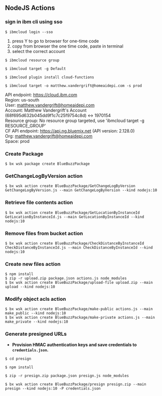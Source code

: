 ## NodeJS Actions

### sign in ibm cli using sso
```
$ ibmcloud login --sso
```
1. press Y to go to browser for one-time code
1. copy from browser the one time code, paste in terminal
1. select the correct account
```
$ ibmcloud resource group
```
```
$ ibmcloud target -g Default
```
```
$ ibmcloud plugin install cloud-functions
```
```
$ ibmcloud target -o matthew.vandergrift@homeaidepi.com -s prod
```

API endpoint:      https://cloud.ibm.com   
Region:            us-south   
User:              matthew.vandergrift@homeaidepi.com   
Account:           Matthew Vandergrift's Account (68f695d632b045dd9f1c7c25f9754c8d) <-> 1970154   
Resource group:    No resource group targeted, use 'ibmcloud target -g RESOURCE_GROUP'   
CF API endpoint:   https://api.ng.bluemix.net (API version: 2.128.0)   
Org:               matthew.vandergrift@homeaidepi.com   
Space:             prod   


### Create Package

```
$ bx wsk package create BlueBuzzPackage
```

### GetChangeLogByVersion action

```
$ bx wsk action create BlueBuzzPackage/GetChangeLogByVersion GetChangeLogByVersion.js --main GetChangeLogByVersion --kind nodejs:10
```

### Retrieve file contents action

```
$ bx wsk action create BlueBuzzPackage/GetLocationByInstanceId GetLocationByInstanceId.js --main GetLocationByInstanceId --kind nodejs:10
```

### Remove files from bucket action

```
$ bx wsk action create BlueBuzzPackage/CheckDistanceByInstanceId CheckDistanceByInstanceId.js --main CheckDistanceByInstanceId --kind nodejs:10
```

### Create new files action

```
$ npm install
$ zip -r upload.zip package.json actions.js node_modules
$ bx wsk action create BlueBuzzPackage/upload-file upload.zip --main upload --kind nodejs:10
```

### Modify object acls action

```
$ bx wsk action create BlueBuzzPackage/make-public actions.js --main make_public --kind nodejs:10
$ bx wsk action create BlueBuzzPackage/make-private actions.js --main make_private --kind nodejs:10
```

### Generate presigned URLs

- **Provision HMAC authentication keys and save credentials to `credentials.json`.**

```
$ cd presign
```
```
$ npm install
```
```
$ zip -r presign.zip package.json presign.js node_modules
```
```
$ bx wsk action create BlueBuzzPackage/presign presign.zip --main presign --kind nodejs:10 -P credentials.json
```